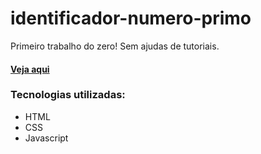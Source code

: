 # identificador-numero-primo
Primeiro trabalho do zero! Sem ajudas de tutoriais.

#### [Veja aqui](https://lauravitalc.github.io/identificador-numero-primo/)

### Tecnologias utilizadas:

- HTML
- CSS
- Javascript
